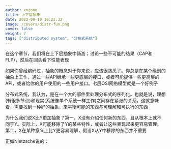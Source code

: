 ```yaml
---
author: xnzone 
title: 上下层抽象
date: 2022-09-10 10:23:32
image: /covers/distr-fun.png
cover: false
weight: 7
tags: ["distributed system", "分布式系统"]
---
```


在这个章节，我们将在上下层抽象中畅游；讨论一些不可能的结果（CAP和FLP），然后在回头看下性能表现

如果你曾经编码过，抽象的概念对于你来说，应该很熟悉了。你总是在某个级别的抽象上工作，通过一些API继承一些更底层的接口，或者可能提供一些更高层的API，或者给你的用户使用的一些用户接口。七层OSI网络模型就是一个好例子

分布式系统，我认为，是在一个大的部件里处理分布式的序列化。也就是说，理想(有很多节点)和现实(系统像单个系统一样工作)之间存在紧张的关系。这就意味着，需要找到一种好的抽象，来平衡可能的东西与可理解和可执行的东西

为什么我们说X比Y更加抽象？第一，X没有介绍任何新的东西，且从根本上就不同于Y。实际上，X可能移除了Y的某些特性，或者让这些表现起来更容易管理。第二，X在某种意义上比Y更容易理解，假设X从Y中移除的东西并不重要

正如Nietzsche说的：

>